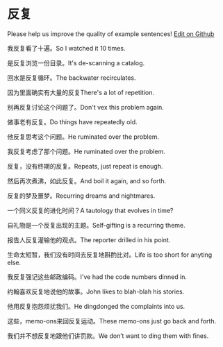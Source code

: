 # 反复

Please help us improve the quality of example sentences! [Edit on Github](https://github.com/jiyushe/jiyu-example-sentence-source/blob/main/chinese/fanfu.md)

<p><span class="chinese">我反复看了十遍。</span><span class="english">So I watched it 10 times.</span></p>

<p><span class="chinese">是反复浏览一份目录。</span><span class="english">It's de-scanning a catalog.</span></p>

<p><span class="chinese">回水是反复循环。</span><span class="english">The backwater recirculates.</span></p>

<p><span class="chinese">因为里面确实有大量的反复</span><span class="english">There's a lot of repetition.</span></p>

<p><span class="chinese">别再反复讨论这个问题了。</span><span class="english">Don't vex this problem again.</span></p>

<p><span class="chinese">做事老有反复。</span><span class="english">Do things have repeatedly old.</span></p>

<p><span class="chinese">他反复思考这个问题。</span><span class="english">He ruminated over the problem.</span></p>

<p><span class="chinese">我反复考虑了那个问题。</span><span class="english">He ruminated over the problem.</span></p>

<p><span class="chinese">反复，没有终期的反复。</span><span class="english">Repeats, just repeat is enough.</span></p>

<p><span class="chinese">然后再次煮沸，如此反复。</span><span class="english">And boil it again, and so forth.</span></p>

<p><span class="chinese">反复的梦及噩梦。</span><span class="english">Recurring dreams and nightmares.</span></p>

<p><span class="chinese">一个同义反复的进化时间？</span><span class="english">A tautology that evolves in time?</span></p>

<p><span class="chinese">自礼物是一个反复出现的主题。</span><span class="english">Self-gifting is a recurring theme.</span></p>

<p><span class="chinese">报告人反复灌输他的观点。</span><span class="english">The reporter drilled in his point.</span></p>

<p><span class="chinese">生命太短暂，我们没有时间去反复地斟酌比对。</span><span class="english">Life is too short for anyting else.</span></p>

<p><span class="chinese">我反复强记这些邮政编码。</span><span class="english">I've had the code numbers dinned in.</span></p>

<p><span class="chinese">约翰喜欢反复地说他的故事。</span><span class="english">John likes to blah-blah his stories.</span></p>

<p><span class="chinese">他用反复抱怨烦扰我们。</span><span class="english">He dingdonged the complaints into us.</span></p>

<p><span class="chinese">这些，memo-ons来回反复运动。</span><span class="english">These memo-ons just go back and forth.</span></p>

<p><span class="chinese">我们并不想反复地跟他们讲罚款。</span><span class="english">We don’t want to ding them with fines.</span></p>

